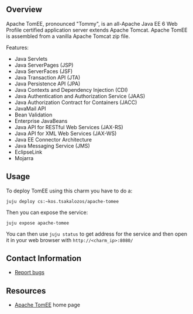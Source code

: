 ## Overview

Apache TomEE, pronounced "Tommy", is an all-Apache Java EE 6 Web Profile
certified application server extends Apache Tomcat.
Apache TomEE is assembled from a vanilla Apache Tomcat zip file.

Features:

 * Java Servlets
 * Java ServerPages (JSP)
 * Java ServerFaces (JSF)
 * Java Transaction API (JTA)
 * Java Persistence API (JPA)
 * Java Contexts and Dependency Injection (CDI)
 * Java Authentication and Authorization Service (JAAS)
 * Java Authorization Contract for Containers (JACC)
 * JavaMail API
 * Bean Validation
 * Enterprise JavaBeans
 * Java API for RESTful Web Services (JAX-RS)
 * Java API for XML Web Services (JAX-WS)
 * Java EE Connector Architecture
 * Java Messaging Service (JMS)
 * EclipseLink
 * Mojarra


## Usage

To deploy TomEE using this charm you have to do a:

    juju deploy cs:~kos.tsakalozos/apache-tomee

Then you can expose the service:

    juju expose apache-tomee

You can then use `juju status` to get address for the service and then open
it in your web browser with `http://<charm_ip>:8080/`



## Contact Information

- [Report bugs](https://github.com/sastix/tomee-charm-layer/issues)


## Resources

- [Apache TomEE](http://tomee.apache.org/index.html) home page
